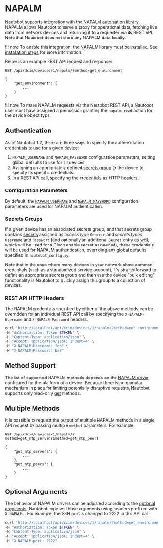 # NAPALM

Nautobot supports integration with the [NAPALM automation](https://github.com/napalm-automation/napalm/) library. NAPALM allows Nautobot to serve a proxy for operational data, fetching live data from network devices and returning it to a requester via its REST API. Note that Nautobot does not store any NAPALM data locally.

!!! note
    To enable this integration, the NAPALM library must be installed. See [installation steps](../administration/installation/nautobot.md#napalm) for more information.

Below is an example REST API request and response:

```no-highlight
GET /api/dcim/devices/1/napalm/?method=get_environment

{
    "get_environment": {
        ...
    }
}
```

!!! note
    To make NAPALM requests via the Nautobot REST API, a Nautobot user must have assigned a permission granting the `napalm_read` action for the device object type.

## Authentication

As of Nautobot 1.2, there are three ways to specify the authentication credentials to use for a given device:

1. `NAPALM_USERNAME` and `NAPALM_PASSWORD` configuration parameters, setting global defaults to use for all devices.
2. Assigning an appropriately defined [secrets group](./secret.md#secrets-groups) to the device to specify its specific credentials.
3. In a REST API call, specifying the credentials as HTTP headers.

### Configuration Parameters

By default, the [`NAPALM_USERNAME`](../administration/configuration/settings.md#napalm_username) and [`NAPALM_PASSWORD`](../administration/configuration/settings.md#napalm_password) configuration parameters are used for NAPALM authentication.

### Secrets Groups

If a given device has an associated secrets group, and that secrets group contains [secrets](./secret.md) assigned as *access type* `Generic` and *secrets types* `Username` and `Password` (and optionally an additional `Secret` entry as well, which will be used for a Cisco enable secret as needed), these credentials will be used for NAPALM authentication, overriding any global defaults specified in `nautobot_config.py`.

Note that in the case where many devices in your network share common credentials (such as a standardized service account), it's straightforward to define an appropriate secrets group and then use the device "bulk editing" functionality in Nautobot to quickly assign this group to a collection of devices.

### REST API HTTP Headers

The NAPALM credentials specified by either of the above methods can be overridden for an individual REST API call by specifying the `X-NAPALM-Username` and `X-NAPALM-Password` headers.

```bash
curl "http://localhost/api/dcim/devices/1/napalm/?method=get_environment" \
-H "Authorization: Token $TOKEN" \
-H "Content-Type: application/json" \
-H "Accept: application/json; indent=4" \
-H "X-NAPALM-Username: foo" \
-H "X-NAPALM-Password: bar"
```

## Method Support

The list of supported NAPALM methods depends on the [NAPALM driver](https://napalm.readthedocs.io/en/latest/support/index.html#general-support-matrix) configured for the platform of a device. Because there is no granular mechanism in place for limiting potentially disruptive requests, Nautobot supports only read-only [get](https://napalm.readthedocs.io/en/latest/support/index.html#getters-support-matrix) methods.

## Multiple Methods

It is possible to request the output of multiple NAPALM methods in a single API request by passing multiple `method` parameters. For example:

```no-highlight
GET /api/dcim/devices/1/napalm/?method=get_ntp_servers&method=get_ntp_peers

{
    "get_ntp_servers": {
        ...
    },
    "get_ntp_peers": {
        ...
    }
}
```

## Optional Arguments

The behavior of NAPALM drivers can be adjusted according to the [optional arguments](https://napalm.readthedocs.io/en/latest/support/index.html#optional-arguments). Nautobot exposes those arguments using headers prefixed with `X-NAPALM-`. For example, the SSH port is changed to 2222 in this API call:

```bash
curl "http://localhost/api/dcim/devices/1/napalm/?method=get_environment" \
-H "Authorization: Token $TOKEN" \
-H "Content-Type: application/json" \
-H "Accept: application/json; indent=4" \
-H "X-NAPALM-port: 2222"
```
